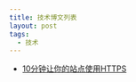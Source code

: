 ```yaml
---
title: 技术博文列表
layout: post
tags:
  - 技术
---
```


- <a href='http://fromwiz.com/share/s/09FnQG0uDkMA2tyWxz1kLdUr1GImlb0djkgM2lOsxe0qsyDa' target='_blank'>10分钟让你的站点使用HTTPS</a>
